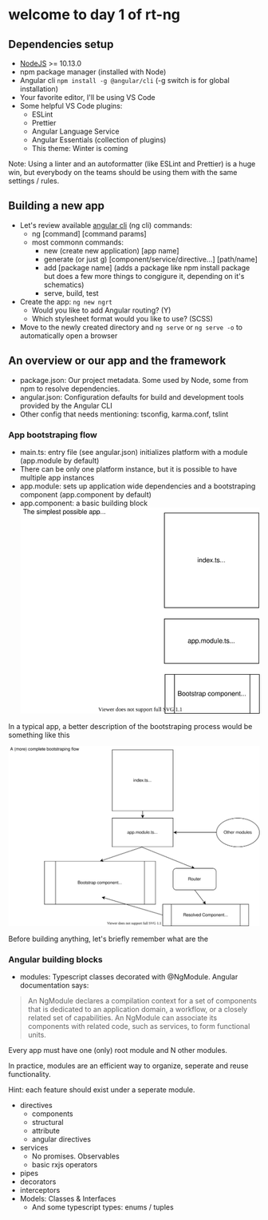 # welcome to day 1 of rt-ng

## Dependencies setup
 - [NodeJS](https://nodejs.org/en/) >= 10.13.0
 - npm package manager (installed with Node)
 - Angular cli `npm install -g @angular/cli` (-g switch is for global installation)
 - Your favorite editor, I'll be using VS Code
 - Some helpful VS Code plugins:
    - ESLint
    - Prettier
    - Angular Language Service
    - Angular Essentials (collection of plugins)
    - This theme: Winter is coming

Note: Using a linter and an autoformatter (like ESLint and Prettier) is a huge win, but everybody on the teams should be using them with the same settings / rules.

## Building a new app
 - Let's review available [angular cli](https://cli.angular.io/) (ng cli) commands:
    - ng [command] [command params]
    - most commonn commands:
        - new (create new application) [app name]
        - generate (or just g) [component/service/directive...] [path/name]
        - add [package name] (adds a package like npm install package but does a few more things to congigure it, depending on it's schematics)
        - serve, build, test
- Create the app: `ng new ngrt`
    - Would you like to add Angular routing? (Y)
    - Which stylesheet format would you like to use? (SCSS)
- Move to the newly created directory and `ng serve` or `ng serve -o` to automatically open a browser

## An overview or our app and the framework
- package.json: Our project metadata. Some used by Node, some from npm to resolve dependencies.
- angular.json: Configuration defaults for build and development tools provided by the Angular CLI
- Other config that needs mentioning: tsconfig, karma.conf, tslint

### App bootstraping flow
- main.ts: entry file (see angular.json) initializes platform with a module (app.module by default)
- There can be only one platform instance, but it is possible to have multiple app instances
- app.module: sets up application wide dependencies and a bootstraping component (app.component by default)
- app.component: a basic building block
![Diagram: app bootstraping](./diagrams/1.app_bootstraping.svg)

In a typical app, a better description of the bootstraping process would be something like this

![Diagram: app bootstraping](./diagrams/2.more_complete_bootstraping.svg)

Before building anything, let's briefly remember what are the

### Angular building blocks

- modules:
Typescript classes decorated with @NgModule. Angular documentation says:
>An NgModule declares a compilation context for a set of components that is dedicated to an application domain, a workflow, or a closely related set of capabilities. An NgModule can associate its components with related code, such as services, to form functional units.

Every app must have one (only) root module and N other modules.

In practice, modules are an efficient way to organize, seperate and reuse functionality.

Hint: each feature should exist under a seperate module.
- directives
    - components
    - structural
    - attribute
    - angular directives
- services
    - No promises. Observables
    - basic rxjs operators
- pipes
- decorators
- interceptors
- Models: Classes & Interfaces
    - And some typescript types: enums / tuples